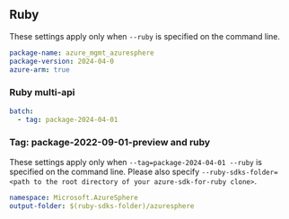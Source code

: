 ## Ruby

These settings apply only when `--ruby` is specified on the command line.

``` yaml
package-name: azure_mgmt_azuresphere
package-version: 2024-04-0
azure-arm: true
```

### Ruby multi-api

``` yaml $(ruby) && $(multiapi)
batch:
  - tag: package-2024-04-01
```

### Tag: package-2022-09-01-preview and ruby

These settings apply only when `--tag=package-2024-04-01 --ruby` is specified on the command line.
Please also specify `--ruby-sdks-folder=<path to the root directory of your azure-sdk-for-ruby clone>`.

```yaml $(tag) == 'package-2024-04-01' && $(ruby)
namespace: Microsoft.AzureSphere
output-folder: $(ruby-sdks-folder)/azuresphere
```